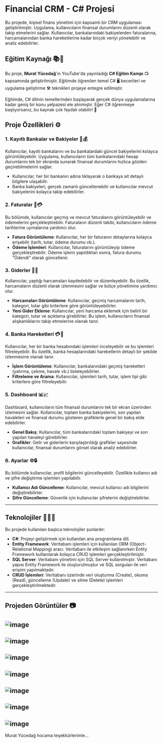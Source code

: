 # Financial CRM - C# Projesi

Bu projede, kişisel finans yönetimi için kapsamlı bir CRM uygulaması geliştirilmiştir. Uygulama, kullanıcıların finansal durumlarını düzenli olarak takip etmelerini sağlar. Kullanıcılar, bankalarındaki bakiyelerden faturalarına, harcamalarından banka hareketlerine kadar birçok veriyi yönetebilir ve analiz edebilirler.

## Eğitim Kaynağı 📚🎥

Bu proje, **Murat Yücedağ**'ın YouTube'da yayınladığı **C# Eğitim Kampı** 📺 kapsamında geliştirilmiştir. Eğitimde öğrenilen temel C# 🖥️ becerileri ve uygulama geliştirme 🛠️ teknikleri projeye entegre edilmiştir. 

Eğitimde, C# dilinin temellerinden başlayarak gerçek dünya uygulamalarına kadar geniş bir konu yelpazesi ele alınmıştır. Eğer C# öğrenmeye başlıyorsanız, bu kaynak çok faydalı olabilir! 🚀

## Proje Özellikleri ⚙️

### 1. **Kayıtlı Bankalar ve Bakiyeler 🏦💰**
Kullanıcılar, kayıtlı bankalarını ve bu bankalardaki güncel bakiyelerini kolayca görüntüleyebilir. Uygulama, kullanıcıların tüm bankalarındaki hesap durumlarını tek bir ekranda sunarak finansal durumlarını hızlıca gözden geçirebilmelerini sağlar.

- Kullanıcılar, her bir bankanın adına tıklayarak o bankaya ait detaylı bilgilere ulaşabilir.
- Banka bakiyeleri, gerçek zamanlı güncellenebilir ve kullanıcılar mevcut bakiyelerini kolayca takip edebilirler.

### 2. **Faturalar 📑💳**
Bu bölümde, kullanıcılar geçmiş ve mevcut faturalarını görüntüleyebilir ve ödemelerini gerçekleştirebilir. Faturaların düzenli takibi, kullanıcıların ödeme tarihlerine uymalarına yardımcı olur.

- **Fatura Görüntüleme**: Kullanıcılar, her bir faturanın detaylarına kolayca erişebilir (tarih, tutar, ödeme durumu vb.).
- **Ödeme İşlemleri**: Kullanıcılar, faturalarını görüntüleyip ödeme gerçekleştirebilir. Ödeme işlemi yapıldıktan sonra, fatura durumu "Ödendi" olarak güncellenir.

### 3. **Giderler 💸🧾**
Kullanıcılar, yaptığı harcamaları kaydedebilir ve düzenleyebilir. Bu özellik, harcamaların düzenli olarak izlenmesini sağlar ve bütçe yönetimine yardımcı olur.

- **Harcamaları Görüntüleme**: Kullanıcılar, geçmiş harcamalarını tarih, kategori, tutar gibi kriterlere göre görüntüleyebilirler.
- **Yeni Gider Ekleme**: Kullanıcılar, yeni harcama eklemek için belirli bir kategori, tutar ve açıklama girebilirler. Bu işlem, kullanıcıların finansal alışkanlıklarını takip etmelerine olanak tanır.

### 4. **Banka Hareketleri 💳🔄**
Kullanıcılar, her bir banka hesabındaki işlemleri inceleyebilir ve bu işlemleri filtreleyebilir. Bu özellik, banka hesaplarındaki hareketlerin detaylı bir şekilde izlenmesine olanak tanır.

- **İşlem Görüntüleme**: Kullanıcılar, bankalarındaki geçmiş hareketleri (yatırma, çekme, havale vb.) listeleyebilirler.
- **Filtreleme ve Arama**: Kullanıcılar, işlemleri tarih, tutar, işlem tipi gibi kriterlere göre filtreleyebilir.

### 5. **Dashboard 📊📈**
Dashboard, kullanıcıların tüm finansal durumlarını tek bir ekran üzerinden izlemesini sağlar. Kullanıcılar, toplam banka bakiyelerini, son yapılan havaleleri ve finansal durumu gösteren grafiklerle genel bir bakış elde edebilirler.

- **Genel Bakış**: Kullanıcılar, tüm bankalarındaki toplam bakiyeyi ve son yapılan havaleyi görebilirler.
- **Grafikler**: Gelir ve giderlerin karşılaştırıldığı grafikler sayesinde kullanıcılar, finansal durumlarını görsel olarak analiz edebilirler.

### 6. **Ayarlar ⚙️🔒**
Bu bölümde kullanıcılar, profil bilgilerini güncelleyebilir. Özellikle kullanıcı adı ve şifre değiştirme işlemleri yapılabilir.

- **Kullanıcı Adı Güncelleme**: Kullanıcılar, mevcut kullanıcı adı bilgilerini değiştirebilirler.
- **Şifre Güncelleme**: Güvenlik için kullanıcılar şifrelerini değiştirebilirler.

---

## Teknolojiler 🧑🏻‍💻

Bu projede kullanılan başlıca teknolojiler şunlardır:

- **C#**: Projeyi geliştirmek için kullanılan ana programlama dili.
- **Entity Framework**: Veritabanı işlemleri için kullanılan ORM (Object-Relational Mapping) aracı. Veritabanı ile etkileşim sağlanırken Entity Framework kullanılarak kolayca CRUD işlemleri gerçekleştirilmiştir.
- **SQL Server**: Veritabanı yönetimi için SQL Server kullanılmıştır. Veritabanı yapısı Entity Framework ile oluşturulmuştur ve SQL sorguları ile veri erişimi yapılmaktadır.
- **CRUD İşlemleri**: Veritabanı üzerinde veri oluşturma (Create), okuma (Read), güncelleme (Update) ve silme (Delete) işlemleri gerçekleştirilmektedir.

---

## Projeden Görüntüler 📷

![image](https://github.com/user-attachments/assets/243f197a-6be1-4e7e-b673-23214c681a59)
--
![image](https://github.com/user-attachments/assets/572d76e2-b226-4636-aec4-cbe912f96ab0)
--
![image](https://github.com/user-attachments/assets/7ff82046-7f03-4c10-88e8-680f912488d9)
--
![image](https://github.com/user-attachments/assets/0e6a16b2-f663-4a7d-a97e-7c8bca795348)
--
![image](https://github.com/user-attachments/assets/e1d37654-7af5-4f9a-85a7-ff1ad7c4b197)
--
![image](https://github.com/user-attachments/assets/e48cde6c-25d9-4e8c-bba4-8b4238b37bda)
--
![image](https://github.com/user-attachments/assets/7babb76b-911a-40ca-ae3e-1028cfb87de3)
--

Murat Yücedağ hocama teşekkürlerimle...










